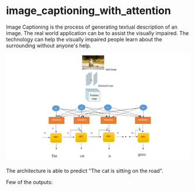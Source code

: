 # image_captioning_with_attention
  Image Captioning is the process of generating textual description of an image. The real world application can be to assist the visually impaired. The technology can help the visually impaired people learn about the surrounding without anyone's help.
  
  ![Screenshot](architecture.png)
  
  The architecture is able to predict "The cat is sitting on the road".
  
  Few of the outputs:
  
